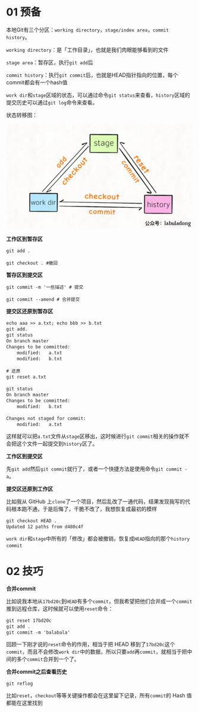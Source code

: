 # 01 预备

本地Git有三个分区：`working directory`，`stage/index area`，`commit history`。

`working directory`：是「工作目录」，也就是我们肉眼能够看到的文件

`stage area`：暂存区，执行`git add`后

`commit history`：执行`git commit`后，也就是HEAD指针指向的位置，每个commit都会有一个hash值

`work dir`和`stage`区域的状态，可以通过命令`git status`来查看，`history`区域的提交历史可以通过`git log`命令来查看。

状态转移图：

<img src="01_基本操作.assets/640" alt="img" style="zoom:50%;" />

**工作区到暂存区**

```shell
git add .

git checkout . #撤回
```

**暂存区到提交区**

```shell
git commit -m '一些描述' # 提交

git commit --amend # 合并提交
```

**提交区还原到暂存区**

```shell
echo aaa >> a.txt; echo bbb >> b.txt
git add.
git status
On branch master
Changes to be committed:
    modified:   a.txt
    modified:   b.txt

# 还原
git reset a.txt

git status
On branch master
Changes to be committed:
    modified:   b.txt

Changes not staged for commit:
    modified:   a.txt
```

这样就可以把`a.txt`文件从`stage`区移出，这时候进行`git commit`相关的操作就不会把这个文件一起提交到`history`区了。

**工作区到提交区**

先`git add`然后`git commit`就行了，或者一个快捷方法是使用命令`git commit -a`。

**提交区还原到工作区**

比如我从 GitHub 上`clone`了一个项目，然后乱改了一通代码，结果发现我写的代码根本跑不通，于是后悔了，干脆不改了，我想恢复成最初的模样

```shell
git checkout HEAD .
Updated 12 paths from d480c4f
```

`work dir`和`stage`中所有的「修改」都会被撤销，恢复成`HEAD`指向的那个`history commit`

# 02 技巧

**合并commit**

比如说我本地从`17bd20c`到`HEAD`有多个`commit`，但我希望把他们合并成一个`commit`推到远程仓库，这时候就可以使用`reset`命令：

```shell
git reset 17bd20c
git add .
git commit -m 'balabala'
```

回顾一下刚才说的`reset`命令的作用，相当于把 HEAD 移到了`17bd20c`这个`commit`，而且不会修改`work dir`中的数据，所以只要`add`再`commit`，就相当于把中间的多个`commit`合并到一个了。

**合并commit之后查看历史**

```shell
git reflog
```

比如`reset`，`checkout`等等关键操作都会在这里留下记录，所有`commit`的 Hash 值都能在这里找到